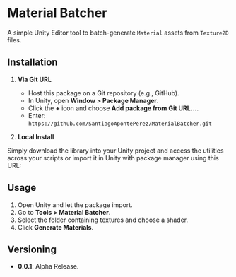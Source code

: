 # Material Batcher

A simple Unity Editor tool to batch-generate `Material` assets from `Texture2D` files.

## Installation

1. **Via Git URL**

   - Host this package on a Git repository (e.g., GitHub).
   - In Unity, open **Window > Package Manager**.
   - Click the **+** icon and choose **Add package from Git URL...**.
   - Enter: `https://github.com/SantiagoApontePerez/MaterialBatcher.git`

2. **Local Install**

Simply download the library into your Unity project and access the utilities across your scripts or import it in Unity with package manager using this URL:

## Usage

1. Open Unity and let the package import.
2. Go to **Tools > Material Batcher**.
3. Select the folder containing textures and choose a shader.
4. Click **Generate Materials**.

## Versioning
- **0.0.1**: Alpha Release.

